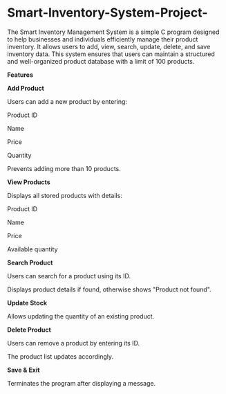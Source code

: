 # Smart-Inventory-System-Project-
The Smart Inventory Management System is a simple C program designed to help businesses and individuals efficiently manage their product inventory. It allows users to add, view, search, update, delete, and save inventory data. This system ensures that users can maintain a structured and well-organized product database with a limit of 100 products.

**Features**

**Add Product**

Users can add a new product by entering:

Product ID

Name

Price

Quantity

Prevents adding more than 10 products.

**View Products**

Displays all stored products with details:

Product ID

Name

Price

Available quantity

**Search Product**

Users can search for a product using its ID.

Displays product details if found, otherwise shows "Product not found".

**Update Stock**

Allows updating the quantity of an existing product.

**Delete Product**

Users can remove a product by entering its ID.

The product list updates accordingly.

**Save & Exit**

Terminates the program after displaying a message.
